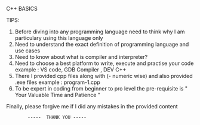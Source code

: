 C++ BASICS

TIPS:
1) Before diving into any programming language need to think why I am particulary using this language only
2) Need to understand the exact definition of programming language and use cases
3) Need to know about what is compiler and interpreter?
4) Need to choose a best platform to write, execute and practise your code
     example : VS code, GDB Compiler , DEV C++
5) There I provided cpp files along with (- numeric wise) and also provided .exe files
     example : program-1.cpp
6) To be expert in coding from beginner to pro level the pre-requisite is " Your Valuable Time and Patience "


Finally, please forgive me if I did any mistakes in the provided content

            -----  THANK YOU -----
